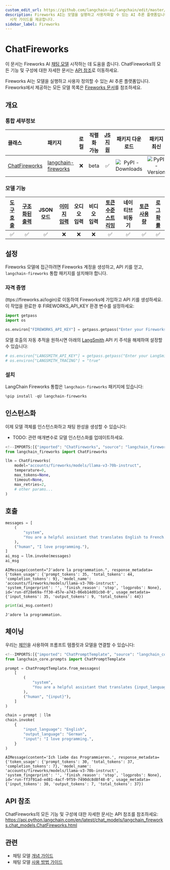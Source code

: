 ```yaml
---
custom_edit_url: https://github.com/langchain-ai/langchain/edit/master/docs/docs/integrations/chat/fireworks.ipynb
description: Fireworks AI는 모델을 실행하고 사용자화할 수 있는 AI 추론 플랫폼입니다. ChatFireworks 모델에 대한
  시작 가이드를 제공합니다.
sidebar_label: Fireworks
---
```


# ChatFireworks

이 문서는 Fireworks AI [채팅 모델](/docs/concepts/#chat-models) 시작하는 데 도움을 줍니다. ChatFireworks의 모든 기능 및 구성에 대한 자세한 문서는 [API 참조](https://api.python.langchain.com/en/latest/chat_models/langchain_fireworks.chat_models.ChatFireworks.html)로 이동하세요.

Fireworks AI는 모델을 실행하고 사용자 정의할 수 있는 AI 추론 플랫폼입니다. Fireworks에서 제공하는 모든 모델 목록은 [Fireworks 문서](https://fireworks.ai/models)를 참조하세요.

## 개요
### 통합 세부정보

| 클래스 | 패키지 | 로컬 | 직렬화 가능 | [JS 지원](https://js.langchain.com/v0.2/docs/integrations/chat/fireworks) | 패키지 다운로드 | 패키지 최신 |
| :--- | :--- | :---: | :---: |  :---: | :---: | :---: |
| [ChatFireworks](https://api.python.langchain.com/en/latest/chat_models/langchain_fireworks.chat_models.ChatFireworks.html) | [langchain-fireworks](https://api.python.langchain.com/en/latest/fireworks_api_reference.html) | ❌ | beta | ✅ | ![PyPI - Downloads](https://img.shields.io/pypi/dm/langchain-fireworks?style=flat-square&label=%20) | ![PyPI - Version](https://img.shields.io/pypi/v/langchain-fireworks?style=flat-square&label=%20) |

### 모델 기능
| [도구 호출](/docs/how_to/tool_calling) | [구조화된 출력](/docs/how_to/structured_output/) | JSON 모드 | [이미지 입력](/docs/how_to/multimodal_inputs/) | 오디오 입력 | 비디오 입력 | [토큰 수준 스트리밍](/docs/how_to/chat_streaming/) | 네이티브 비동기 | [토큰 사용량](/docs/how_to/chat_token_usage_tracking/) | [로그확률](/docs/how_to/logprobs/) |
| :---: | :---: | :---: | :---: |  :---: | :---: | :---: | :---: | :---: | :---: |
| ✅ | ✅ | ✅ | ❌ | ❌ | ❌ | ✅ | ✅ | ✅ | ✅ | 

## 설정

Fireworks 모델에 접근하려면 Fireworks 계정을 생성하고, API 키를 얻고, `langchain-fireworks` 통합 패키지를 설치해야 합니다.

### 자격 증명

(ttps://fireworks.ai/login)로 이동하여 Fireworks에 가입하고 API 키를 생성하세요. 이 작업을 완료한 후 FIREWORKS_API_KEY 환경 변수를 설정하세요:

```python
import getpass
import os

os.environ["FIREWORKS_API_KEY"] = getpass.getpass("Enter your Fireworks API key: ")
```


모델 호출의 자동 추적을 원하시면 아래의 [LangSmith](https://docs.smith.langchain.com/) API 키 주석을 해제하여 설정할 수 있습니다:

```python
# os.environ["LANGSMITH_API_KEY"] = getpass.getpass("Enter your LangSmith API key: ")
# os.environ["LANGSMITH_TRACING"] = "true"
```


### 설치

LangChain Fireworks 통합은 `langchain-fireworks` 패키지에 있습니다:

```python
%pip install -qU langchain-fireworks
```


## 인스턴스화

이제 모델 객체를 인스턴스화하고 채팅 완성을 생성할 수 있습니다:

- TODO: 관련 매개변수로 모델 인스턴스화를 업데이트하세요.

```python
<!--IMPORTS:[{"imported": "ChatFireworks", "source": "langchain_fireworks", "docs": "https://api.python.langchain.com/en/latest/chat_models/langchain_fireworks.chat_models.ChatFireworks.html", "title": "ChatFireworks"}]-->
from langchain_fireworks import ChatFireworks

llm = ChatFireworks(
    model="accounts/fireworks/models/llama-v3-70b-instruct",
    temperature=0,
    max_tokens=None,
    timeout=None,
    max_retries=2,
    # other params...
)
```


## 호출

```python
messages = [
    (
        "system",
        "You are a helpful assistant that translates English to French. Translate the user sentence.",
    ),
    ("human", "I love programming."),
]
ai_msg = llm.invoke(messages)
ai_msg
```


```output
AIMessage(content="J'adore la programmation.", response_metadata={'token_usage': {'prompt_tokens': 35, 'total_tokens': 44, 'completion_tokens': 9}, 'model_name': 'accounts/fireworks/models/llama-v3-70b-instruct', 'system_fingerprint': '', 'finish_reason': 'stop', 'logprobs': None}, id='run-df28e69a-ff30-457e-a743-06eb14d01cb0-0', usage_metadata={'input_tokens': 35, 'output_tokens': 9, 'total_tokens': 44})
```


```python
print(ai_msg.content)
```

```output
J'adore la programmation.
```

## 체이닝

우리는 [체인](/docs/how_to/sequence/)을 사용하여 프롬프트 템플릿과 모델을 연결할 수 있습니다:

```python
<!--IMPORTS:[{"imported": "ChatPromptTemplate", "source": "langchain_core.prompts", "docs": "https://api.python.langchain.com/en/latest/prompts/langchain_core.prompts.chat.ChatPromptTemplate.html", "title": "ChatFireworks"}]-->
from langchain_core.prompts import ChatPromptTemplate

prompt = ChatPromptTemplate.from_messages(
    [
        (
            "system",
            "You are a helpful assistant that translates {input_language} to {output_language}.",
        ),
        ("human", "{input}"),
    ]
)

chain = prompt | llm
chain.invoke(
    {
        "input_language": "English",
        "output_language": "German",
        "input": "I love programming.",
    }
)
```


```output
AIMessage(content='Ich liebe das Programmieren.', response_metadata={'token_usage': {'prompt_tokens': 30, 'total_tokens': 37, 'completion_tokens': 7}, 'model_name': 'accounts/fireworks/models/llama-v3-70b-instruct', 'system_fingerprint': '', 'finish_reason': 'stop', 'logprobs': None}, id='run-ff3f91ad-ed81-4acf-9f59-7490dc8d8f48-0', usage_metadata={'input_tokens': 30, 'output_tokens': 7, 'total_tokens': 37})
```


## API 참조

ChatFireworks의 모든 기능 및 구성에 대한 자세한 문서는 API 참조를 참조하세요: https://api.python.langchain.com/en/latest/chat_models/langchain_fireworks.chat_models.ChatFireworks.html

## 관련

- 채팅 모델 [개념 가이드](/docs/concepts/#chat-models)
- 채팅 모델 [사용 방법 가이드](/docs/how_to/#chat-models)